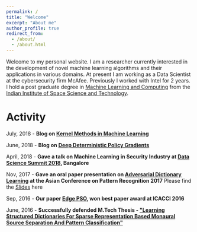 ```yaml
---
permalink: /
title: "Welcome"
excerpt: "About me"
author_profile: true
redirect_from:
  - /about/
  - /about.html
---
```


Welcome to my personal website. I am a researcher currently interested in the development of novel machine learning algorithms and their applications in various domains. At present I am working as a Data Scientist at the cybersecurity firm McAfee. Previously I worked with Intel for 2 years. I hold a post graduate degree in [Machine Learning and Computing](https://www.iist.ac.in/departments/mathematics-academics) from the [Indian Institute of Space Science and Technology](https://www.iist.ac.in/).

Activity
========

July, 2018 - **Blog on [Kernel Methods in Machine Learning](https://vaisakh-shaj.github.io/posts/2018/06/DDPG/)**

June, 2018 - **Blog on [Deep Deterministic Policy Gradients](https://vaisakh-shaj.github.io/posts/2018/06/DDPG/)**

April, 2018 - **Gave a talk on Machine Learning in Security Industry at [Data Science Summit 2018](https://www.productleadership.com/data-science-summit-2018-agenda/), Bangalore**

Nov, 2017 - **Gave an oral paper presentation on [Adversarial Dictionary Learning](https://arxiv.org/pdf/1712.00640.pdf) at the Asian Conference on Pattern Recognition 2017**
Please find the [Slides](../files/ACPR-307.pptx) here

Sep, 2016 - **Our paper [Edge PSO](https://ieeexplore.ieee.org/document/7732022), won best paper award at ICACCI 2016**

June, 2016 - **Successfully defended M.Tech Thesis - ["Learning Structured Dictionaries For Sparse
Representation Based Monaural Source
Separation And Pattern Classification"](https://drive.google.com/file/d/1eSeNvyWnJfVp7RBM6m3gK1e7vfjjtBYX/view)**
